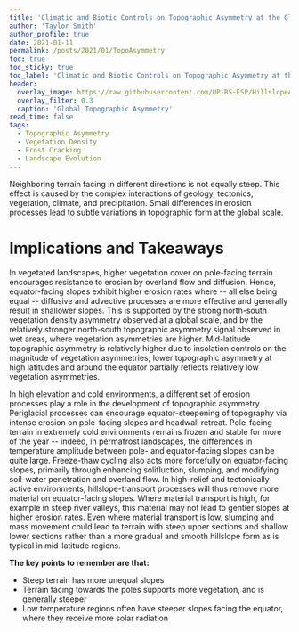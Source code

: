 ```yaml
---
title: 'Climatic and Biotic Controls on Topographic Asymmetry at the Global Scale'
author: 'Taylor Smith'
author_profile: true
date: 2021-01-11
permalink: /posts/2021/01/TopoAsymmetry
toc: true
toc_sticky: true
toc_label: 'Climatic and Biotic Controls on Topographic Asymmetry at the Global Scale'
header:
  overlay_image: https://raw.githubusercontent.com/UP-RS-ESP/HillslopeAsymmetry/master/Figures/fig03a_NSAsymm_HighRes.png
  overlay_filter: 0.3
  caption: 'Global Topographic Asymmetry'
read_time: false
tags:
  - Topographic Asymmetry
  - Vegetation Density
  - Frost Cracking
  - Landscape Evolution
---
```


Neighboring terrain facing in different directions is not equally steep. This effect is caused by the complex interactions of geology, tectonics, vegetation, climate, and precipitation. Small differences in erosion processes lead to subtle variations in topographic form at the global scale.


# Implications and Takeaways

In vegetated landscapes, higher vegetation cover on pole-facing terrain encourages resistance to erosion by overland flow and diffusion. Hence, equator-facing slopes exhibit higher erosion rates where -- all else being equal -- diffusive and advective processes are more effective and generally result in shallower slopes. This is supported by the strong north-south vegetation density asymmetry observed at a global scale, and by the relatively stronger north-south topographic asymmetry signal observed in wet areas, where vegetation asymmetries are higher. Mid-latitude topographic asymmetry is relatively higher due to insolation controls on the magnitude of vegetation asymmetries; lower topographic asymmetry at high latitudes and around the equator partially reflects relatively low vegetation asymmetries.

In high elevation and cold environments, a different set of erosion processes play a role in the development of topographic asymmetry. Periglacial processes can encourage equator-steepening of topography via intense erosion on pole-facing slopes and headwall retreat. Pole-facing terrain in extremely cold environments remains frozen and stable for more of the year -- indeed, in permafrost landscapes, the differences in temperature amplitude between pole- and equator-facing slopes can be quite large. Freeze-thaw cycling also acts more forcefully on equator-facing slopes, primarily through enhancing solifluction, slumping, and modifying soil-water penetration and overland flow. In high-relief and tectonically active environments, hillslope-transport processes will thus remove more material on equator-facing slopes. Where material transport is high, for example in steep river valleys, this material may not lead to gentler slopes at higher erosion rates. Even where material transport is low, slumping and mass movement could lead to terrain with steep upper sections and shallow lower sections rather than a more gradual and smooth hillslope form as is typical in mid-latitude regions.



**The key points to remember are that:**

* Steep terrain has more unequal slopes
* Terrain facing towards the poles supports more vegetation, and is generally steeper
* Low temperature regions often have steeper slopes facing the equator, where they receive more solar radiation



<script type="text/javascript"> DiscourseEmbed = { discourseUrl: 'https://discourse.up-rs-esp-3.geo.uni-potsdam.de/', discourseEmbedUrl: 'https://up-rs-esp.github.io//posts/2021/01/TopoAsymmetry/'};
(function() { var d = document.createElement('script'); d.type = 'text/javascript'; d.async = true; d.src = DiscourseEmbed.discourseUrl + 'javascripts/embed.js'; (document.getElementsByTagName('head')[0] || document.getElementsByTagName('body')[0]).appendChild(d); })(); </script>
